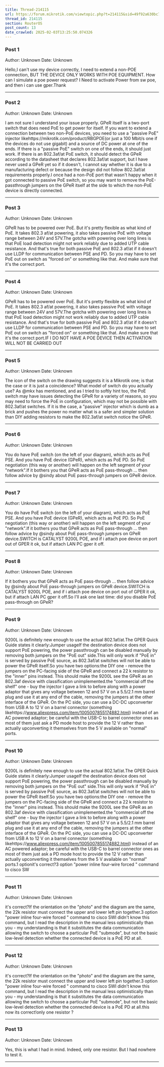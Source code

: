 ```yaml
---
title: Thread-214115
url: https://forum.mikrotik.com/viewtopic.php?t=214115&sid=49f92a630bc7970d8ca50523be880e8f
thread_id: 214115
section: RouterOS
post_count: 13
date_crawled: 2025-02-03T13:25:50.074326
---
```


### Post 1
Author: Unknown
Date: Unknown

Hello,I can't use my device correctly, I need to extend a non-POE connection, BUT THE DEVICE ONLY WORKS WITH POE EQUIPMENT. How can I simulate a poe power request? I Need to activate Power from sw poe, and then i can use gper.Thank

---
### Post 2
Author: Unknown
Date: Unknown

I am not sure I understand your issue properly. GPeR itself is a two-port switch that does need PoE to get power for itself. If you want to extend a connection between two non-PoE devices, you need to use a "passive PoE" injector likehttps://mikrotik.com/product/RBGPOE(or just a 100 Mbit/s one if the devices do not use gigabit) and a source of DC power at one of the ends. If there is a "passive PoE" switch on one of the ends, it should just work. If there is an 802.3af/at PoE switch, it should detect the GPeR according to the datasheet that declares 802.3af/at support, but I have never used a GPeR yet so if it doesn't, I cannot say whether it is due to a manufacturing defect or because the design did not follow 802.3af/at requirements properly.I once had a non-PoE port that wasn't happy when it got connected to passive PoE switch, so you may want to remove the PoE-passthrough jumpers on the GPeR itself at the side to which the non-PoE device is directly connected.

---
### Post 3
Author: Unknown
Date: Unknown

GPeR has to be powered over PoE. But it's pretty flexible as what kind of PoE. It takes 802.3 af/at powering, it also takes passive PoE with voltage range between 24V and 57V.The gotcha with powering over long lines is that PoE load detection might not work reliably due to added UTP cable resistance. And that's true for both passive PoE and 802.3 af/at if it doesn't use LLDP for communication between PSE and PD. So you may have to set PoE out on switch as "forced on" or something like that. And make sure that it's the correct port.

---
### Post 4
Author: Unknown
Date: Unknown

GPeR has to be powered over PoE. But it's pretty flexible as what kind of PoE. It takes 802.3 af/at powering, it also takes passive PoE with voltage range between 24V and 57V.The gotcha with powering over long lines is that PoE load detection might not work reliably due to added UTP cable resistance. And that's true for both passive PoE and 802.3 af/at if it doesn't use LLDP for communication between PSE and PD. So you may have to set PoE out on switch as "forced on" or something like that. And make sure that it's the correct port.IF I DO NOT HAVE A POE DEVICE THEN ACTIVATION WILL NOT BE CARRIED OUT

---
### Post 5
Author: Unknown
Date: Unknown

The icon of the switch on the drawing suggests it is a Mikrotik one; is that the case or it is just a coincidence? What model of switch do you actually use? As @mkx has mentioned, and as I tried to softly hint too, the PoE switch may have issues detecting the GPeR for a variety of reasons, so you may need to force the PoE in configuration, which may not be possible with 802.3af/at switches. If it is the case, a "passive" injector which is dumb as a brick and pushes the power no matter what is a safer and simpler solution than DIY adding resistors to make the 802.3af/at switch notice the GPeR.

---
### Post 6
Author: Unknown
Date: Unknown

You do have PoE switch (on the left of your diagram), which acts as PoE PSE. And you have PoE device (GPeR), which acts as PoE PD. So PoE negotiation (this way or another) will happen on the left segment of your "network".If it bothers you that GPeR acts as PoE pass-through ... then follow advice by @sindy about PoE pass-through jumpers on GPeR device.

---
### Post 7
Author: Unknown
Date: Unknown

You do have PoE switch (on the left of your diagram), which acts as PoE PSE. And you have PoE device (GPeR), which acts as PoE PD. So PoE negotiation (this way or another) will happen on the left segment of your "network".If it bothers you that GPeR acts as PoE pass-through ... then follow advice by @sindy about PoE pass-through jumpers on GPeR device.SWITCH is CATALYST 9200L POE, and if i attach poe device on port out of GPER it ok, but if attach LAN PC gper it off.

---
### Post 8
Author: Unknown
Date: Unknown

If it bothers you that GPeR acts as PoE pass-through ... then follow advice by @sindy about PoE pass-through jumpers on GPeR device.SWITCH is CATALYST 9200L POE, and if i attach poe device on port out of GPER it ok, but if attach LAN PC gper it off.So I'll ask one last time: did you disable PoE pass-through on GPeR?

---
### Post 9
Author: Unknown
Date: Unknown

9200L is definitely new enough to use the actual 802.1af/at.The GPER Quick Guide states it clearly:Jumper usageIf the destination device does not support PoE powering, the power passthrough can be disabled manually by removing both jumpers on the "PoE out" side.This will only work if "PoE in" is served by passive PoE source, as 802.3af/at switches will not be able to power the GPeR itself.So you have two options:the DIY one - remove the jumpers on the PC-facing side of the GPeR and connect a 22 k resistor to the "inner" pins instead. This should make the 9200L see the GPeR as an 802.3af device with classification unimplemented.the "commercial off the shelf" one - buy the injector I gave a link to before along with a power adaptor that gives any voltage between 12 and 57 V on a 5.5/2.1 mm barrel plug and use it at any end of the cable, removing the jumpers at the other interface of the GPeR. On the PC side, you can use a DC-DC upconverter from USB A to 12 V on a barrel connector (something likehttps://www.aliexpress.com/item/1005007855174882.html) instead of an AC powered adaptor; be careful with the USB-C to barrel connector ones as most of them just ask a PD mode host to provide the 12 V rather than actually upconverting it themselves from the 5 V available on "normal" ports.

---
### Post 10
Author: Unknown
Date: Unknown

9200L is definitely new enough to use the actual 802.1af/at.The GPER Quick Guide states it clearly:Jumper usageIf the destination device does not support PoE powering, the power passthrough can be disabled manually by removing both jumpers on the "PoE out" side.This will only work if "PoE in" is served by passive PoE source, as 802.3af/at switches will not be able to power the GPeR itself.So you have two options:the DIY one - remove the jumpers on the PC-facing side of the GPeR and connect a 22 k resistor to the "inner" pins instead. This should make the 9200L see the GPeR as an 802.3af device with classification unimplemented.the "commercial off the shelf" one - buy the injector I gave a link to before along with a power adaptor that gives any voltage between 12 and 57 V on a 5.5/2.1 mm barrel plug and use it at any end of the cable, removing the jumpers at the other interface of the GPeR. On the PC side, you can use a DC-DC upconverter from USB A to 12 V on a barrel connector (something likehttps://www.aliexpress.com/item/1005007855174882.html) instead of an AC powered adaptor; be careful with the USB-C to barrel connector ones as most of them just ask a PD mode host to provide the 12 V rather than actually upconverting it themselves from the 5 V available on "normal" ports.1 optionit's correct?3 option "power inline four-wire forced " command to cisco SW

---
### Post 11
Author: Unknown
Date: Unknown

it's correct?If the orientation on the "photo" and the diagram are the same, the 22k resistor must connect the upper and lower left pin together.3 option "power inline four-wire forced " command to cisco SWI didn't know this command, but I read the description in the manual less optimistically than you - my understanding is that it substitutes the data communication allowing the switch to choose a particular PoE "submode", but not the basic low-level detection whether the connected device is a PoE PD at all.

---
### Post 12
Author: Unknown
Date: Unknown

it's correct?If the orientation on the "photo" and the diagram are the same, the 22k resistor must connect the upper and lower left pin together.3 option "power inline four-wire forced " command to cisco SWI didn't know this command, but I read the description in the manual less optimistically than you - my understanding is that it substitutes the data communication allowing the switch to choose a particular PoE "submode", but not the basic low-level detection whether the connected device is a PoE PD at all.this now its correct!only one resistor ?

---
### Post 13
Author: Unknown
Date: Unknown

Yes, this is what I had in mind. Indeed, only one resistor. But I had nowhere to test it.

---
